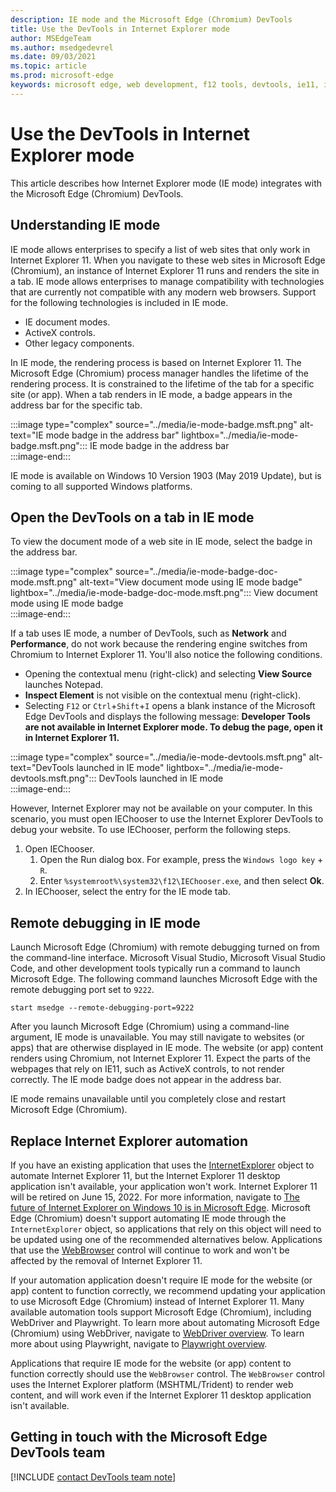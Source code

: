 ```yaml
---
description: IE mode and the Microsoft Edge (Chromium) DevTools
title: Use the DevTools in Internet Explorer mode
author: MSEdgeTeam
ms.author: msedgedevrel
ms.date: 09/03/2021
ms.topic: article
ms.prod: microsoft-edge
keywords: microsoft edge, web development, f12 tools, devtools, ie11, internet explorer 11, ie mode
---
```

# Use the DevTools in Internet Explorer mode  

This article describes how Internet Explorer mode \(IE mode\) integrates with the Microsoft Edge \(Chromium\) DevTools.  

## Understanding IE mode  

IE mode allows enterprises to specify a list of web sites that only work in Internet Explorer 11.  When you navigate to these web sites in Microsoft Edge \(Chromium\), an instance of Internet Explorer 11 runs and renders the site in a tab.  IE mode allows enterprises to manage compatibility with technologies that are currently not compatible with any modern web browsers.  Support for the following technologies is included in IE mode.  

*   IE document modes.  
*   ActiveX controls.  
*   Other legacy components.  

In IE mode, the rendering process is based on Internet Explorer 11.  The Microsoft Edge \(Chromium\) process manager handles the lifetime of the rendering process.  It is constrained to the lifetime of the tab for a specific site \(or app\).  When a tab renders in IE mode, a badge appears in the address bar for the specific tab.  

:::image type="complex" source="../media/ie-mode-badge.msft.png" alt-text="IE mode badge in the address bar" lightbox="../media/ie-mode-badge.msft.png":::
   IE mode badge in the address bar  
:::image-end:::  

IE mode is available on Windows 10 Version 1903 \(May 2019 Update\), but is coming to all supported Windows platforms.  

## Open the DevTools on a tab in IE mode  

To view the document mode of a web site in IE mode, select the badge in the address bar.  

:::image type="complex" source="../media/ie-mode-badge-doc-mode.msft.png" alt-text="View document mode using IE mode badge" lightbox="../media/ie-mode-badge-doc-mode.msft.png":::
   View document mode using IE mode badge  
:::image-end:::  

If a tab uses IE mode, a number of DevTools, such as **Network** and **Performance**, do not work because the rendering engine switches from Chromium to Internet Explorer 11. You'll also notice the following conditions.
    
*   Opening the contextual menu \(right-click\) and selecting **View Source** launches Notepad.  
*   **Inspect Element** is not visible on the contextual menu \(right-click\).  
*   Selecting `F12` or `Ctrl`+`Shift`+`I` opens a blank instance of the Microsoft Edge DevTools and displays the following message: **Developer Tools are not available in Internet Explorer mode.  To debug the page, open it in Internet Explorer 11.**  

:::image type="complex" source="../media/ie-mode-devtools.msft.png" alt-text="DevTools launched in IE mode" lightbox="../media/ie-mode-devtools.msft.png":::
   DevTools launched in IE mode  
:::image-end:::  

However, Internet Explorer may not be available on your computer. In this scenario, you must open IEChooser to use the Internet Explorer DevTools to debug your website. To use IEChooser, perform the following steps.

1.  Open IEChooser.
    1. Open the Run dialog box. For example, press the `Windows logo key` + `R`.
    2. Enter `%systemroot%\system32\f12\IEChooser.exe`, and then select **Ok**.
2.  In IEChooser, select the entry for the IE mode tab.

## Remote debugging in IE mode  

Launch Microsoft Edge \(Chromium\) with remote debugging turned on from the command-line interface.  Microsoft Visual Studio, Microsoft Visual Studio Code, and other development tools typically run a command to launch Microsoft Edge.  The following command launches Microsoft Edge with the remote debugging port set to `9222`.  

```shell
start msedge --remote-debugging-port=9222
```  

After you launch Microsoft Edge \(Chromium\) using a command-line argument, IE mode is unavailable.  You may still navigate to websites \(or apps\) that are otherwise displayed in IE mode.  The website \(or app\) content renders using Chromium, not Internet Explorer 11.  Expect the parts of the webpages that rely on IE11, such as ActiveX controls, to not render correctly.  The IE mode badge does not appear in the address bar.  

IE mode remains unavailable until you completely close and restart Microsoft Edge \(Chromium\).  


## Replace Internet Explorer automation  

If you have an existing application that uses the [InternetExplorer][InternetExplorerObject] object to automate Internet Explorer 11, but the Internet Explorer 11 desktop application isn't available, your application won't work.  Internet Explorer 11 will be retired on June 15, 2022.  For more information, navigate to [The future of Internet Explorer on Windows 10 is in Microsoft Edge][BlogsWindowsExperienceFutureOfIEEdge].  Microsoft Edge \(Chromium\) doesn't support automating IE mode through the `InternetExplorer` object, so applications that rely on this object will need to be updated using one of the recommended alternatives below.  Applications that use the [WebBrowser][WebBrowserControl] control will continue to work and won't be affected by the removal of Internet Explorer 11.

If your automation application doesn't require IE mode for the website \(or app\) content to function correctly, we recommend updating your application to use Microsoft Edge \(Chromium\) instead of Internet Explorer 11.  Many available automation tools support Microsoft Edge \(Chromium\), including WebDriver and Playwright.  To learn more about automating Microsoft Edge \(Chromium\) using WebDriver, navigate to [WebDriver overview][WebDriverIndex].  To learn more about using Playwright, navigate to [Playwright overview][PlaywrightIndex].

Applications that require IE mode for the website \(or app\) content to function correctly should use the `WebBrowser` control.  The `WebBrowser` control uses the Internet Explorer platform (MSHTML/Trident) to render web content, and will work even if the Internet Explorer 11 desktop application isn't available.


## Getting in touch with the Microsoft Edge DevTools team  

[!INCLUDE [contact DevTools team note](../includes/contact-devtools-team-note.md)]  

<!-- links -->  

[PlaywrightIndex]: ../../playwright/index.md "Playwright - Microsoft Edge Development | Microsoft Docs"
[BlogsWindowsExperienceFutureOfIEEdge]: https://blogs.windows.com/windowsexperience/2021/05/19/the-future-of-internet-explorer-on-windows-10-is-in-microsoft-edge/ "The future of Internet Explorer on Windows 10 is in Microsoft Edge | Windows Experience blog"
[PreviousVersionsWindowsInternetExplorerDeveloperSamplesbg182326]: /previous-versions/windows/internet-explorer/ie-developer/samples/bg182326(v%3dvs.85) "Using the F12 developer tools | Microsoft Docs"  

[WebDriverIndex]: ../../webdriver-chromium/index.md "Use WebDriver (Chromium) for test automation - Microsoft Edge Development | Microsoft Docs"  

[InternetExplorerObject]: /previous-versions/windows/internet-explorer/ie-developer/platform-apis/aa752084(v=vs.85) "InternetExplorer object (Windows) | Microsoft Docs"
[WebBrowserControl]: /previous-versions/windows/internet-explorer/ie-developer/platform-apis/aa752040(v=vs.85) "WebBrowser Control (Internet Explorer) | Microsoft Docs"
